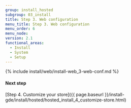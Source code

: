 ```yaml
---
group: install_hosted
subgroup: 03_install
title: Step 3. Web configuration
menu_title: Step 3. Web configuration
menu_order: 6
menu_node:
version: 2.1
functional_areas:
  - Install
  - System
  - Setup
---
```


{% include install/web/install-web_3-web-conf.md %}

#### Next step

[Step 4. Customize your store]({{ page.baseurl }}/install-gde/install/hosted/hosted_install_4_customize-store.html)
